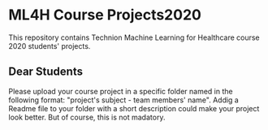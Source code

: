# ML4H Course Projects2020

This repository contains Technion Machine Learning for Healthcare course 2020 students' projects.

## Dear Students
Please upload your course project in a specific folder named in the following format: "project's subject - team members' name".
Addig a Readme file to your folder with a short description could make your project look better. But of course, this is not madatory.


